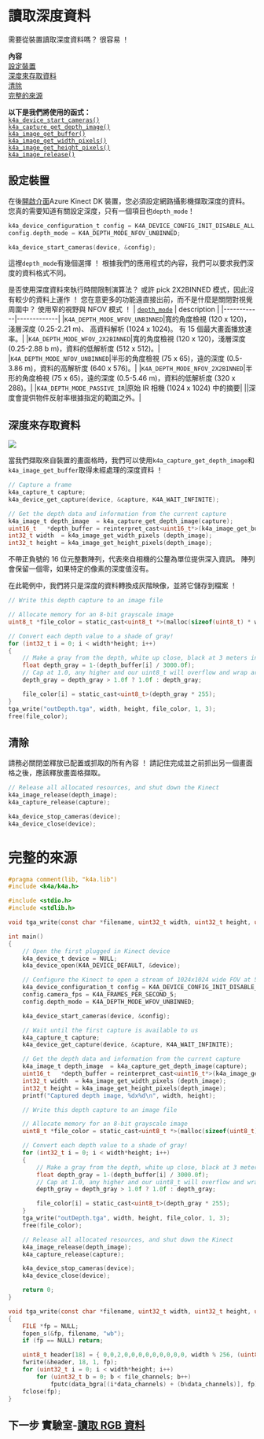 # <a name="reading-depth-data"></a>讀取深度資料

需要從裝置讀取深度資料嗎？ 很容易 ！

**內容**  
[設定裝置](#Configuring-the-Device)  
[深度來存取資料](#Acessing-Depth-Data)  
[清除](#Cleaning-Up)  
[完整的來源](#Full-Source)  

**以下是我們將使用的函式：**  
[`k4a_device_start_cameras()`](https://review.docs.microsoft.com/en-us/azurekinect/api/k4a-device-start-cameras)  
[`k4a_capture_get_depth_image()`](https://review.docs.microsoft.com/en-us/azurekinect/api/k4a-capture-get-depth-image)  
[`k4a_image_get_buffer()`](https://review.docs.microsoft.com/en-us/azurekinect/api/k4a-image-get-buffer)  
[`k4a_image_get_width_pixels()`](https://review.docs.microsoft.com/en-us/azurekinect/api/k4a-image-get-width-pixels)  
[`k4a_image_get_height_pixels()`](https://review.docs.microsoft.com/en-us/azurekinect/api/k4a-image-get-height-pixels)  
[`k4a_image_release()`](https://review.docs.microsoft.com/en-us/azurekinect/api/k4a-image-release)  

## <a name="configuring-the-device"></a>設定裝置

在後[開啟介面]()Azure Kinect DK 裝置，您必須設定網路攝影機擷取深度的資料。 您真的需要知道有關設定深度，只有一個項目也`depth_mode`！

```C
k4a_device_configuration_t config = K4A_DEVICE_CONFIG_INIT_DISABLE_ALL;
config.depth_mode = K4A_DEPTH_MODE_NFOV_UNBINNED;

k4a_device_start_cameras(device, &config);
```

這裡`depth_mode`有幾個選擇 ！ 根據我們的應用程式的內容，我們可以要求我們深度的資料格式不同。

是否使用深度資料來執行時間限制演算法？ 或許 pick 2X2BINNED 模式，因此沒有較少的資料上運作 ！ 您在意更多的功能遠直接出前，而不是什麼是關閉對視覺周圍中？ 使用窄的視野與 NFOV 模式 ！
| [`depth_mode`](https://review.docs.microsoft.com/en-us/azurekinect/api/k4a-depth-mode-t) | description |
|------------|-------------|
|`K4A_DEPTH_MODE_WFOV_UNBINNED`|寬的角度檢視 (120 x 120)，淺層深度 (0.25-2.21 m)、 高資料解析 (1024 x 1024)。 有 15 個最大畫面播放速率。|
|`K4A_DEPTH_MODE_WFOV_2X2BINNED`|寬的角度檢視 (120 x 120)，淺層深度 (0.25-2.88 b m)，資料的低解析度 (512 x 512)。|
|`K4A_DEPTH_MODE_NFOV_UNBINNED`|半形的角度檢視 (75 x 65)，遠的深度 (0.5-3.86 m)，資料的高解析度 (640 x 576)。|
|`K4A_DEPTH_MODE_NFOV_2X2BINNED`|半形的角度檢視 (75 x 65)，遠的深度 (0.5-5.46 m)，資料的低解析度 (320 x 288)。|
|`K4A_DEPTH_MODE_PASSIVE_IR`|原始 IR 相機 (1024 x 1024) 中的摘要|
||深度會提供物件反射率根據指定的範圍之外。|

## <a name="acessing-depth-data"></a>深度來存取資料

![](img/Depth.png)

當我們擷取來自裝置的畫面格時，我們可以使用`k4a_capture_get_depth_image`和`k4a_image_get_buffer`取得未經處理的深度資料 ！

```C
// Capture a frame
k4a_capture_t capture;
k4a_device_get_capture(device, &capture, K4A_WAIT_INFINITE);

// Get the depth data and information from the current capture
k4a_image_t depth_image  = k4a_capture_get_depth_image(capture);
uint16_t   *depth_buffer = reinterpret_cast<uint16_t*>(k4a_image_get_buffer(depth_image));
int32_t width  = k4a_image_get_width_pixels (depth_image);
int32_t height = k4a_image_get_height_pixels(depth_image);
```

不帶正負號的 16 位元整數陣列，代表來自相機的公釐為單位提供深入資訊。 陣列會保留一個零，如果特定的像素的深度值沒有。

在此範例中，我們將只是深度的資料轉換成灰階映像，並將它儲存到檔案 ！

```C
// Write this depth capture to an image file

// Allocate memory for an 8-bit grayscale image
uint8_t *file_color = static_cast<uint8_t *>(malloc(sizeof(uint8_t) * width*height));

// Convert each depth value to a shade of gray!
for (int32_t i = 0; i < width*height; i++)
{
    // Make a gray from the depth, white up close, black at 3 meters in the distance
    float depth_gray = 1-(depth_buffer[i] / 3000.0f);
    // Cap at 1.0, any higher and our uint8_t will overflow and wrap around
    depth_gray = depth_gray > 1.0f ? 1.0f : depth_gray;

    file_color[i] = static_cast<uint8_t>(depth_gray * 255);
}
tga_write("outDepth.tga", width, height, file_color, 1, 3);
free(file_color);
```

## <a name="cleaning-up"></a>清除

請務必關閉並釋放已配置或抓取的所有內容 ！ 請記住完成並之前抓出另一個畫面格之後，應該釋放畫面格擷取。

```C
// Release all allocated resources, and shut down the Kinect
k4a_image_release(depth_image);
k4a_capture_release(capture);

k4a_device_stop_cameras(device);
k4a_device_close(device);
```

# <a name="full-source"></a>完整的來源

```C
#pragma comment(lib, "k4a.lib")
#include <k4a/k4a.h>

#include <stdio.h>
#include <stdlib.h>

void tga_write(const char *filename, uint32_t width, uint32_t height, uint8_t *data_bgra, uint8_t data_channels, uint8_t file_channels);

int main()
{
    // Open the first plugged in Kinect device
    k4a_device_t device = NULL;
    k4a_device_open(K4A_DEVICE_DEFAULT, &device);

    // Configure the Kinect to open a stream of 1024x1024 wide FOV at 5 frames per second
    k4a_device_configuration_t config = K4A_DEVICE_CONFIG_INIT_DISABLE_ALL;
    config.camera_fps = K4A_FRAMES_PER_SECOND_5;
    config.depth_mode = K4A_DEPTH_MODE_WFOV_UNBINNED;

    k4a_device_start_cameras(device, &config);

    // Wait until the first capture is available to us
    k4a_capture_t capture;
    k4a_device_get_capture(device, &capture, K4A_WAIT_INFINITE);

    // Get the depth data and information from the current capture
    k4a_image_t depth_image  = k4a_capture_get_depth_image(capture);
    uint16_t   *depth_buffer = reinterpret_cast<uint16_t*>(k4a_image_get_buffer(depth_image));
    int32_t width  = k4a_image_get_width_pixels (depth_image);
    int32_t height = k4a_image_get_height_pixels(depth_image);
    printf("Captured depth image, %dx%d\n", width, height);

    // Write this depth capture to an image file

    // Allocate memory for an 8-bit grayscale image
    uint8_t *file_color = static_cast<uint8_t *>(malloc(sizeof(uint8_t) * width*height));

    // Convert each depth value to a shade of gray!
    for (int32_t i = 0; i < width*height; i++)
    {
        // Make a gray from the depth, white up close, black at 3 meters in the distance
        float depth_gray = 1-(depth_buffer[i] / 3000.0f);
        // Cap at 1.0, any higher and our uint8_t will overflow and wrap around
        depth_gray = depth_gray > 1.0f ? 1.0f : depth_gray;

        file_color[i] = static_cast<uint8_t>(depth_gray * 255);
    }
    tga_write("outDepth.tga", width, height, file_color, 1, 3);
    free(file_color);

    // Release all allocated resources, and shut down the Kinect
    k4a_image_release(depth_image);
    k4a_capture_release(capture);

    k4a_device_stop_cameras(device);
    k4a_device_close(device);

    return 0;
}

void tga_write(const char *filename, uint32_t width, uint32_t height, uint8_t *data_bgra, uint8_t data_channels, uint8_t file_channels)
{
    FILE *fp = NULL;
    fopen_s(&fp, filename, "wb");
    if (fp == NULL) return;

    uint8_t header[18] = { 0,0,2,0,0,0,0,0,0,0,0,0, width % 256, (uint8_t)(width / 256), height % 256, (uint8_t)(height / 256), file_channels * 8u, 0x20 };
    fwrite(&header, 18, 1, fp);
    for (uint32_t i = 0; i < width*height; i++)
        for (uint32_t b = 0; b < file_channels; b++)
            fputc(data_bgra[(i*data_channels) + (b%data_channels)], fp);
    fclose(fp);
}
```

## <a name="next-lab---reading-rgb-datareadcolormd"></a>下一步 實驗室-[讀取 RGB 資料](ReadColor.md)